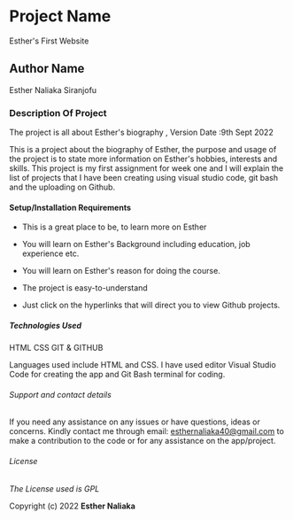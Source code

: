 # Project Name

Esther's First Website

## Author Name

Esther Naliaka Siranjofu

### Description Of Project

The project is all about Esther's biography , Version Date :9th Sept 2022

This is a project about the biography of Esther, the purpose and usage of the project is to state more information on Esther's hobbies, interests and skills. This project is my first assignment for week one and I will explain the list of projects that I have been creating using visual studio code, git bash and the uploading on Github.

#### Setup/Installation Requirements

- This is a great place to be, to learn more on Esther

- You will learn on Esther's Background including education, job experience etc.

- You will learn on Esther's reason for doing the course.

- The project is easy-to-understand

- Just click on the hyperlinks that will direct you to view Github projects.

##### Technologies Used

 HTML
 CSS
 GIT & GITHUB


Languages used include HTML and CSS. I have used editor Visual Studio Code for creating the app and Git Bash terminal for coding.

###### Support and contact details

If you need any assistance on any issues or have questions, ideas or concerns. Kindly contact me through email: esthernaliaka40@gmail.com to make a contribution to the code or for any assistance on the app/project.


###### License

_The License used is GPL_

 
Copyright (c) 2022 **Esther Naliaka**
